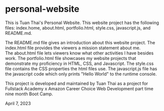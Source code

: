 # personal-website

This is Tuan Thai's Personal Website.  This website project has the following files: index.home, about.html, portfolio.html, style.css, javascript.js, and README.md.

The README.md file gives an introduction about this website project.
The index.html file provides the viewers a mission statement about me.  
The about.html file lets viewers know what other activities I have besides work.
The portfolio.html file showcases my website projects that demonstrate my proficiency in HTML, CSS, and Javascript.
The style.css file contains the CSS properties the html files use.
The javascript.js file has the javascript code which only prints "Hello World" to the runtime console.

This project is developed and maintained by Tuan Thai as a project for Fullstack Academy x Amazon Career Choice Web Development part time nine month Boot Camp.

April 7, 2023